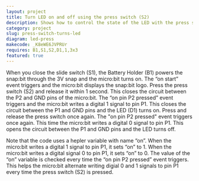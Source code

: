 ```yaml
---
layout: project
title: Turn LED on and off using the press switch (S2)
description: Shows how to control the state of the LED with the press switch.
category: project
slug: press-switch-turns-led 
diagram: led-press
makecode: _K8eWE6JVPRUr
requires: B1,S1,S2,D1,1,3x3
featured: true
---
```


When you close the slide switch (S1), the Battery Holder (B1) powers the snap:bit through the 3V snap and the micro:bit turns on. The “on start” event triggers and the micro:bit displays the snap:bit logo. Press the press switch (S2) and release it within 1 second. This closes the circuit between the P2 and GND pins of the micro:bit. The “on pin P2 pressed” event triggers and the micro:bit writes a digital 1 signal to pin P1. This closes the circuit between the P1 and GND pins and the LED (D1) turns on. Press and release the press switch once again. The "on pin P2 pressed" event triggers once again. This time the micro:bit writes a digital 0 signal to pin P1. This opens the circuit between the P1 and GND pins and the LED turns off.

Note that the code uses a hepler variable with name “on”. When the micro:bit writes a digital 1 signal to pin P1, it sets “on” to 1. When the micro:bit writes a digital signal 0 to pin P1, it sets “on” to 0. The value of the “on” variable is checked every time the “on pin P2 pressed” event triggers. This helps the micro:bit alternate writing digial 0 and 1 signals to pin P1 every time the press switch (S2) is pressed.